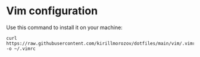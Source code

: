 # Vim configuration

Use this command to install it on your machine:

```shell
curl https://raw.githubusercontent.com/kirillmorozov/dotfiles/main/vim/.vimrc -o ~/.vimrc
```
